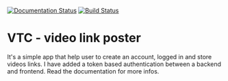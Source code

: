 [![Documentation Status](https://readthedocs.org/projects/vtc-vlp/badge/?version=latest)](https://vtc-vlp.readthedocs.io/en/latest/?badge=latest)
[![Build Status](https://travis-ci.org/mbambadev/vtc-vlp.svg?branch=master)](https://travis-ci.org/mbambadev/vtc-vlp})
# VTC - video link poster
It's a simple app that help user to create an account, logged in and store videos links.
I have added a token based authentication between a backend and frontend.
Read the documentation for more infos.
